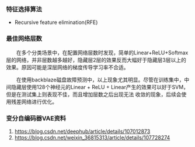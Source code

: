 ### 特征选择算法
  - Recursive feature elimination(RFE)

### 最佳网络层数
<p>&emsp;&emsp;在多个分类场景中，在配置网络层数时发现，简单的Linear+ReLU+Softmax层的网络，并非层数越多越好，隐藏层2层的效果反而大幅好于隐藏层3层以上的效果。原因可能是深层网络的梯度传导学习率不合适。</p>
<p>&emsp;&emsp;在使用backblaze磁盘故障预测中，以上现象尤其明显。尽管在训练集中，中间隐藏层使用128个神经元的Linear + ReLU + Linear产生的效果可以好于SVM，但是在测试集上则表现不佳，而且增加层数之后出现无法
  收敛的现象，后续会使用残差网络进行优化。</p>

### 变分自编码器VAE资料
  1. https://blog.csdn.net/deephub/article/details/107012873
  2. https://blog.csdn.net/weixin_36815313/article/details/107728274
